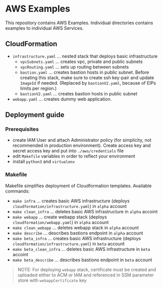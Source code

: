 # AWS Examples
This repository contains AWS Examples. Individual directories contains examples to individual AWS Services.
## CloudFormation
- `infrastructure.yaml` ... nested stack that deploys basic infrastructure
  - `vpcSubnets.yaml`   ... creates vpc, private and public subnets
  - `vpcRouting.yaml`   ... sets up routing between subnets
  - `bastion.yaml`      ... creates bastion hosts in public subnet. Before creating this stack, make sure to create ssh key-pair and update `ImageId` if needed. (Replaced by `bastionV2.yaml`, because of EIPs limits per region.)
  - `bastionV2.yaml`    ... creates bastion hosts in public subnet
- `webapp.yaml` ... creates dummy web application.
## Deployment guide
### Prerequisites
- create IAM User and attach Administrator policy (for simplicity, not recommended in production environment). Create access key and secret access key and put into `./aws/credentials` file
- edit `Makefile` variables in order to reflect your environment
- install `python3` and `virtualenv`
### Makefile
Makefile simplifies deployment of Cloudformation templates. Available commands:
- `make infra`  ... creates basic AWS infrastructure (deploys `cloudformation/infrastructure.yaml`)  in `alpha` account
- `make clean_infra` ... deletes basic AWS infrastructure in `alpha` accoint
- `make webapp` ... create webapp stack (deploys `cloudformation/webapp.yaml`)  in `alpha` account
- `make clean_webapp` ... deletes webapp stack in `alpha` account
- `make describe` ... describes bastions endpoint in `alpha` account
- `make beta_infra`  ... creates basic AWS infrastructure (deploys `cloudformation/infrastructure.yaml`) in `beta` account
- `make beta_clean_infra` ... deletes basic AWS infrastructure in `beta` accoint
- `make beta_describe` ... describes bastions endpoint in `beta` account

> NOTE: For deploying `webapp` stack, certificate must be created and uploaded either to ACM or IAM and referenced in SSM parameter store with `webappCertificate` key